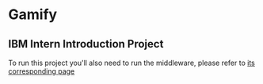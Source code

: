 # Gamify
## IBM Intern Introduction Project 

To run this project you'll also need to run the middleware, please refer to [its corresponding page](https://github.com/andresdanielmtz/gamify-api)